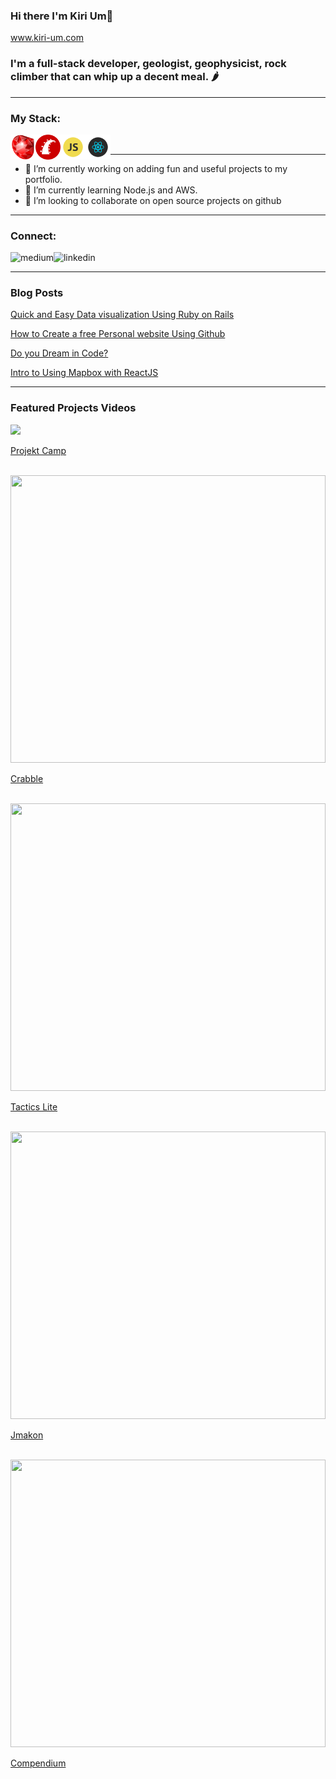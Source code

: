 ### Hi there I'm Kiri Um👋  
www.kiri-um.com

### I'm a full-stack developer, geologist, geophysicist, rock climber that can whip up a decent meal. 🌶

<hr/>

### My Stack:
<img align="left" alt="ruby" src="images/ruby.png" height="40"/>
<img align="left" alt="rails" src="images/rails.png" height="40"/>
<img align="left" alt="javascript" src="images/js.png" height="40"/>
<img align="left" alt="react" src="images/react.png" height="40"/>

<br/>
<hr/>


- 🔭 I’m currently working on adding fun and useful projects to my portfolio.
- 🌱 I’m currently learning Node.js and AWS.
- 👯 I’m looking to collaborate on open source projects on github


<hr/>

### Connect:

[<img align="left" alt="medium" src="https://img.shields.io/badge/medium-%2312100E.svg?&style=for-the-badge&logo=medium&logoColor=white" />][blog]

[<img align="left" alt="linkedin" src="https://img.shields.io/badge/linkedin-%230077B5.svg?&style=for-the-badge&logo=linkedin&logoColor=white" />][linkedin]


<br/>
<hr/>

### Blog Posts
<!-- BLOG-POST-LIST:START -->
<!-- BLOG-POST-LIST:END -->

[Quick and Easy Data visualization Using Ruby on Rails](https://medium.com/@kirirotha/quick-and-easy-data-visualization-for-ruby-on-rails-ba9d2786c0f2)

[How to Create a free Personal website Using Github](https://medium.com/@kirirotha/how-to-create-a-free-personal-website-using-github-e1e96746fdfc)

[Do you Dream in Code?](https://medium.com/@kirirotha/do-you-dream-in-code-4745550099a9)

[Intro to Using Mapbox with ReactJS](https://medium.com/@kirirotha/intro-to-using-mapbox-with-react-ec0fb1d27086)

<hr/>

### Featured Projects Videos

<!-- <figure class="video_container">
  <iframe width="560" height="315" src="https://www.youtube.com/embed/gLrrX8T-_j8" frameborder="0" allow="accelerometer; autoplay; clipboard-write; encrypted-media; gyroscope; picture-in-picture" allowfullscreen></iframe>
</figure> -->

<div align="left">
      <a href="https://youtu.be/gLrrX8T-_j8">
         <img src="https://img.youtube.com/vi/gLrrX8T-_j8/0.jpg" style="width:560; height:315">
      </a>
</div>

[Projekt Camp](https://youtu.be/gLrrX8T-_j8)

<br/>
<div align="left">
      <a href="https://youtu.be/ol5RBCK9_VU">
         <img src="https://img.youtube.com/vi/ol5RBCK9_VU/0.jpg" style="width:100%; height:460px">
      </a>
</div>

[Crabble](https://youtu.be/ol5RBCK9_VU)

<br/>
<div align="left">
      <a href="https://youtu.be/i0NvsCT_Pa4">
         <img src="https://img.youtube.com/vi/i0NvsCT_Pa4/0.jpg" style="width:100%; height:460px">
      </a>
</div>

[Tactics Lite](https://youtu.be/i0NvsCT_Pa4)

<br/>
<div align="left">
      <a href="https://youtu.be/JJou4egZLu4">
         <img src="https://img.youtube.com/vi/JJou4egZLu4/0.jpg" style="width:100%; height:460px">
      </a>
</div>

[Jmakon](https://youtu.be/JJou4egZLu4)

<br/>
<div align="left">
      <a href="https://youtu.be/u64NSyRjAZI">
         <img src="https://img.youtube.com/vi/u64NSyRjAZI/0.jpg" style="width:100%; height:460px">
      </a>
</div>

[Compendium](https://youtu.be/u64NSyRjAZI)


[blog]: https://medium.com/@kirirotha
[linkedin]: https://www.linkedin.com/in/kiri-um

<!--
**kirirotha/kirirotha** is a ✨ _special_ ✨ repository because its `README.md` (this file) appears on your GitHub profile.

Here are some ideas to get you started:

- 🔭 I’m currently working on ...
- 🌱 I’m currently learning ...
- 👯 I’m looking to collaborate on ...
- 🤔 I’m looking for help with ...
- 💬 Ask me about ...
- 📫 How to reach me: ...
- 😄 Pronouns: ...
- ⚡ Fun fact: ...
-->
